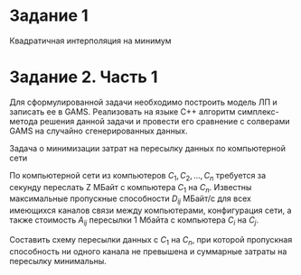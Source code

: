 # Задание 1
Квадратичная интерполяция на минимум
# Задание 2. Часть 1

Для сформулированной задачи необходимо построить модель ЛП и записать ее в GAMS. Реализовать на языке C++ алгоритм симплекс-метода решения данной задачи и провести его сравнение с солверами GAMS на случайно сгенерированных данных.

Задача о минимизации затрат на пересылку данных по компьютерной сети

По компьютерной сети из компьютеров $C_1, C_2, \dots, C_n$ требуется за секунду переслать Z МБайт с компьютера $C_1$ на $C_n.$ Известны максимальные пропускные способности $D_{ij}$ МБайт/c для всех имеющихся каналов связи между компьютерами, конфигурация сети, а также стоимость $A_{ij}$ пересылки 1 Мбайта с компьютера $C_i$ на $C_j$.

Составить схему пересылки данных с $C_1$ на $C_n$, при которой пропускная способность ни одного канала не превышена и суммарные затраты на пересылку минимальны.